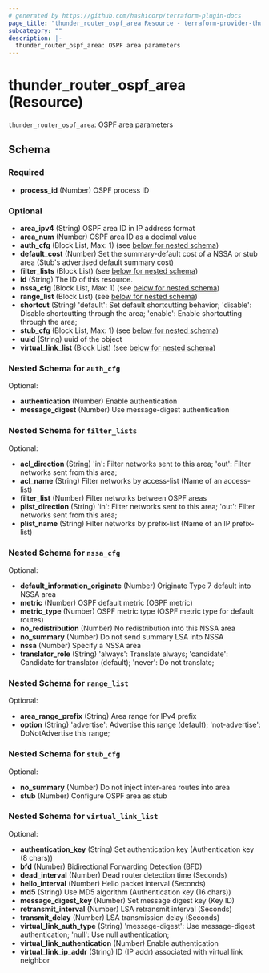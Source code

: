 ```yaml
---
# generated by https://github.com/hashicorp/terraform-plugin-docs
page_title: "thunder_router_ospf_area Resource - terraform-provider-thunder"
subcategory: ""
description: |-
  thunder_router_ospf_area: OSPF area parameters
---
```


# thunder_router_ospf_area (Resource)

`thunder_router_ospf_area`: OSPF area parameters



<!-- schema generated by tfplugindocs -->
## Schema

### Required

- **process_id** (Number) OSPF process ID

### Optional

- **area_ipv4** (String) OSPF area ID in IP address format
- **area_num** (Number) OSPF area ID as a decimal value
- **auth_cfg** (Block List, Max: 1) (see [below for nested schema](#nestedblock--auth_cfg))
- **default_cost** (Number) Set the summary-default cost of a NSSA or stub area (Stub's advertised default summary cost)
- **filter_lists** (Block List) (see [below for nested schema](#nestedblock--filter_lists))
- **id** (String) The ID of this resource.
- **nssa_cfg** (Block List, Max: 1) (see [below for nested schema](#nestedblock--nssa_cfg))
- **range_list** (Block List) (see [below for nested schema](#nestedblock--range_list))
- **shortcut** (String) 'default': Set default shortcutting behavior; 'disable': Disable shortcutting through the area; 'enable': Enable shortcutting through the area;
- **stub_cfg** (Block List, Max: 1) (see [below for nested schema](#nestedblock--stub_cfg))
- **uuid** (String) uuid of the object
- **virtual_link_list** (Block List) (see [below for nested schema](#nestedblock--virtual_link_list))

<a id="nestedblock--auth_cfg"></a>
### Nested Schema for `auth_cfg`

Optional:

- **authentication** (Number) Enable authentication
- **message_digest** (Number) Use message-digest authentication


<a id="nestedblock--filter_lists"></a>
### Nested Schema for `filter_lists`

Optional:

- **acl_direction** (String) 'in': Filter networks sent to this area; 'out': Filter networks sent from this area;
- **acl_name** (String) Filter networks by access-list (Name of an access-list)
- **filter_list** (Number) Filter networks between OSPF areas
- **plist_direction** (String) 'in': Filter networks sent to this area; 'out': Filter networks sent from this area;
- **plist_name** (String) Filter networks by prefix-list (Name of an IP prefix-list)


<a id="nestedblock--nssa_cfg"></a>
### Nested Schema for `nssa_cfg`

Optional:

- **default_information_originate** (Number) Originate Type 7 default into NSSA area
- **metric** (Number) OSPF default metric (OSPF metric)
- **metric_type** (Number) OSPF metric type (OSPF metric type for default routes)
- **no_redistribution** (Number) No redistribution into this NSSA area
- **no_summary** (Number) Do not send summary LSA into NSSA
- **nssa** (Number) Specify a NSSA area
- **translator_role** (String) 'always': Translate always; 'candidate': Candidate for translator (default); 'never': Do not translate;


<a id="nestedblock--range_list"></a>
### Nested Schema for `range_list`

Optional:

- **area_range_prefix** (String) Area range for IPv4 prefix
- **option** (String) 'advertise': Advertise this range (default); 'not-advertise': DoNotAdvertise this range;


<a id="nestedblock--stub_cfg"></a>
### Nested Schema for `stub_cfg`

Optional:

- **no_summary** (Number) Do not inject inter-area routes into area
- **stub** (Number) Configure OSPF area as stub


<a id="nestedblock--virtual_link_list"></a>
### Nested Schema for `virtual_link_list`

Optional:

- **authentication_key** (String) Set authentication key (Authentication key (8 chars))
- **bfd** (Number) Bidirectional Forwarding Detection (BFD)
- **dead_interval** (Number) Dead router detection time (Seconds)
- **hello_interval** (Number) Hello packet interval (Seconds)
- **md5** (String) Use MD5 algorithm (Authentication key (16 chars))
- **message_digest_key** (Number) Set message digest key (Key ID)
- **retransmit_interval** (Number) LSA retransmit interval (Seconds)
- **transmit_delay** (Number) LSA transmission delay (Seconds)
- **virtual_link_auth_type** (String) 'message-digest': Use message-digest authentication; 'null': Use null authentication;
- **virtual_link_authentication** (Number) Enable authentication
- **virtual_link_ip_addr** (String) ID (IP addr) associated with virtual link neighbor


